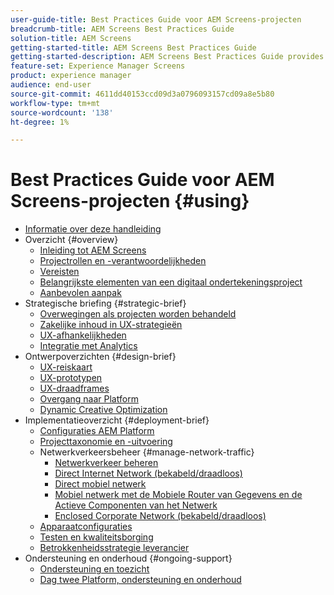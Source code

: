 ```yaml
---
user-guide-title: Best Practices Guide voor AEM Screens-projecten
breadcrumb-title: AEM Screens Best Practices Guide
solution-title: AEM Screens
getting-started-title: AEM Screens Best Practices Guide
getting-started-description: AEM Screens Best Practices Guide provides guidance on how to successfully plan and execute an AEM Screens project.
feature-set: Experience Manager Screens
product: experience manager
audience: end-user
source-git-commit: 4611dd40153ccd09d3a0796093157cd09a8e5b80
workflow-type: tm+mt
source-wordcount: '138'
ht-degree: 1%

---
```



# Best Practices Guide voor AEM Screens-projecten {#using}

+ [Informatie over deze handleiding](about-guide.md)
+ Overzicht {#overview}
   + [Inleiding tot AEM Screens](introduction.md)
   + [Projectrollen en -verantwoordelijkheden](roles-responsibilities.md)
   + [Vereisten](pre-requisites.md)
   + [Belangrijkste elementen van een digitaal ondertekeningsproject](getting-started-digital-signage.md)
   + [Aanbevolen aanpak](recommended-approach.md)
+ Strategische briefing {#strategic-brief}
   + [Overwegingen als projecten worden behandeld](pre-sales-considerations.md)
   + [Zakelijke inhoud in UX-strategieën](business-content-strategy.md)
   + [UX-afhankelijkheden](ux-dependencies.md)
   + [Integratie met Analytics](analytics.md)
+ Ontwerpoverzichten {#design-brief}
   + [UX-reiskaart](journey-map.md)
   + [UX-prototypen](prototypes.md)
   + [UX-draadframes](wireframes.md)
   + [Overgang naar Platform](transition-platform.md)
   + [Dynamic Creative Optimization](dynamic-creative-optimizations.md)
+ Implementatieoverzicht {#deployment-brief}
   + [Configuraties AEM Platform](aem-platform-configurations.md)
   + [Projecttaxonomie en -uitvoering](project-taxonomy-implementation.md)
   + Netwerkverkeersbeheer {#manage-network-traffic}
      + [Netwerkverkeer beheren](/help/using/managing-network-traffic.md)
      + [Direct Internet Network (bekabeld/draadloos)](/help/using/direct-internet-network.md)
      + [Direct mobiel netwerk](/help/using/mobile-network.md)
      + [Mobiel netwerk met de Mobiele Router van Gegevens en de Actieve Componenten van het Netwerk](/help/using/mobile-network-router.md)
      + [Enclosed Corporate Network (bekabeld/draadloos)](/help/using/enclosed-corporate-network.md)
   + [Apparaatconfiguraties](device-configurations.md)
   + [Testen en kwaliteitsborging](testing-quality-assurance.md)
   + [Betrokkenheidsstrategie leverancier](vendor-engagement.md)
+ Ondersteuning en onderhoud {#ongoing-support}
   + [Ondersteuning en toezicht](support-monitoring.md)
   + [Dag twee Platform, ondersteuning en onderhoud](day-two-support-maintenance.md)
